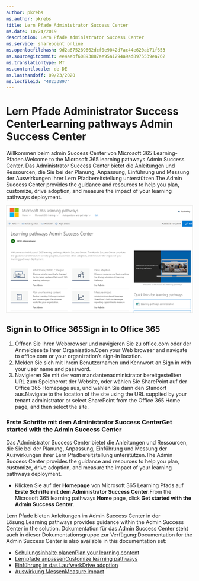```yaml
---
author: pkrebs
ms.author: pkrebs
title: Lern Pfade Administrator Success Center
ms.date: 10/24/2019
description: Lern Pfade Administrator Success Center
ms.service: sharepoint online
ms.openlocfilehash: 9d2a675289662dcf0e9042d7ac44e620ab71f653
ms.sourcegitcommit: ee4aebf60893887ae95a1294a9ad8975539ea762
ms.translationtype: MT
ms.contentlocale: de-DE
ms.lasthandoff: 09/23/2020
ms.locfileid: "48233897"
---
```

# <a name="learning-pathways-admin-success-center"></a><span data-ttu-id="6b1a4-103">Lern Pfade Administrator Success Center</span><span class="sxs-lookup"><span data-stu-id="6b1a4-103">Learning pathways Admin Success Center</span></span>

<span data-ttu-id="6b1a4-104">Willkommen beim admin Success Center von Microsoft 365 Learning-Pfaden.</span><span class="sxs-lookup"><span data-stu-id="6b1a4-104">Welcome to the Microsoft 365 learning pathways Admin Success Center.</span></span> <span data-ttu-id="6b1a4-105">Das Administrator Success Center bietet die Anleitungen und Ressourcen, die Sie bei der Planung, Anpassung, Einführung und Messung der Auswirkungen ihrer Lern Pfadbereitstellung unterstützen.</span><span class="sxs-lookup"><span data-stu-id="6b1a4-105">The Admin Success Center provides the guidance and resources to help you plan, customize, drive adoption, and measure the impact of your learning pathways deployment.</span></span>

![cg-successcenter.png](media/cg-successcenter.png)

## <a name="sign-in-to-office-365"></a><span data-ttu-id="6b1a4-107">Sign in to Office 365</span><span class="sxs-lookup"><span data-stu-id="6b1a4-107">Sign in to Office 365</span></span> 

1.  <span data-ttu-id="6b1a4-108">Öffnen Sie Ihren Webbrowser und navigieren Sie zu office.com oder der Anmeldeseite Ihrer Organisation.</span><span class="sxs-lookup"><span data-stu-id="6b1a4-108">Open your Web browser and navigate to office.com or your organization’s sign-in location.</span></span> 
2.  <span data-ttu-id="6b1a4-109">Melden Sie sich mit Ihrem Benutzernamen und Kennwort an.</span><span class="sxs-lookup"><span data-stu-id="6b1a4-109">Sign in with your user name and password.</span></span>
3.  <span data-ttu-id="6b1a4-110">Navigieren Sie mit der vom mandantenadministrator bereitgestellten URL zum Speicherort der Website, oder wählen Sie SharePoint auf der Office 365 Homepage aus, und wählen Sie dann den Standort aus.</span><span class="sxs-lookup"><span data-stu-id="6b1a4-110">Navigate to the location of the site using the URL supplied by your tenant administrator or select SharePoint from the Office 365 Home page, and then select the site.</span></span> 

### <a name="get-started-with-the-admin-success-center"></a><span data-ttu-id="6b1a4-111">Erste Schritte mit dem Administrator Success Center</span><span class="sxs-lookup"><span data-stu-id="6b1a4-111">Get started with the Admin Success Center</span></span>

<span data-ttu-id="6b1a4-112">Das Administrator Success Center bietet die Anleitungen und Ressourcen, die Sie bei der Planung, Anpassung, Einführung und Messung der Auswirkungen ihrer Lern Pfadbereitstellung unterstützen.</span><span class="sxs-lookup"><span data-stu-id="6b1a4-112">The Admin Success Center provides the guidance and resources to help you plan, customize, drive adoption, and measure the impact of your learning pathways deployment.</span></span> 

- <span data-ttu-id="6b1a4-113">Klicken Sie auf der **Homepage** von Microsoft 365 Learning Pfads auf **Erste Schritte mit dem Administrator Success Center**.</span><span class="sxs-lookup"><span data-stu-id="6b1a4-113">From the Microsoft 365 learning pathways **Home** page, click **Get started with the Admin Success Center**.</span></span>

<span data-ttu-id="6b1a4-114">Lern Pfade bieten Anleitungen im Admin Success Center in der Lösung.</span><span class="sxs-lookup"><span data-stu-id="6b1a4-114">Learning pathways provides guidance within the Admin Success Center in the solution.</span></span> <span data-ttu-id="6b1a4-115">Dokumentation für das Admin Success Center steht auch in dieser Dokumentationsgruppe zur Verfügung:</span><span class="sxs-lookup"><span data-stu-id="6b1a4-115">Documentation for the Admin Success Center is also available in this documentation set:</span></span> 

- [<span data-ttu-id="6b1a4-116">Schulungsinhalte planen</span><span class="sxs-lookup"><span data-stu-id="6b1a4-116">Plan your learning content</span></span>](custom_plancontent.md)
- [<span data-ttu-id="6b1a4-117">Lernpfade anpassen</span><span class="sxs-lookup"><span data-stu-id="6b1a4-117">Customize learning pathways</span></span>](custom_overview.md)
- [<span data-ttu-id="6b1a4-118">Einführung in das Laufwerk</span><span class="sxs-lookup"><span data-stu-id="6b1a4-118">Drive adoption</span></span>](driveadoption.md)
- [<span data-ttu-id="6b1a4-119">Auswirkung Messen</span><span class="sxs-lookup"><span data-stu-id="6b1a4-119">Measure impact</span></span>](custom_measureimpact.md)

